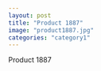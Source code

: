 ```yaml
---
layout: post
title: "Product 1887"
image: "product1887.jpg"
categories: "category1"
---
```

Product 1887
